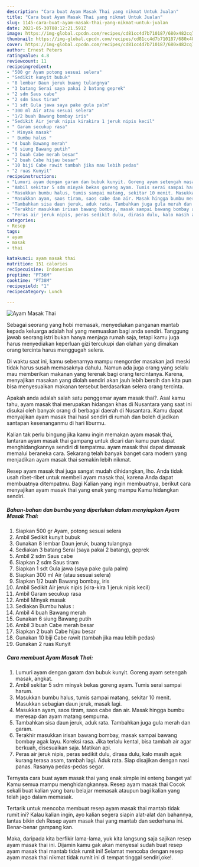 ```yaml
---
description: "Cara buat Ayam Masak Thai yang nikmat Untuk Jualan"
title: "Cara buat Ayam Masak Thai yang nikmat Untuk Jualan"
slug: 1145-cara-buat-ayam-masak-thai-yang-nikmat-untuk-jualan
date: 2021-05-30T08:12:21.591Z
image: https://img-global.cpcdn.com/recipes/cd81cc4d7b710187/680x482cq70/ayam-masak-thai-foto-resep-utama.jpg
thumbnail: https://img-global.cpcdn.com/recipes/cd81cc4d7b710187/680x482cq70/ayam-masak-thai-foto-resep-utama.jpg
cover: https://img-global.cpcdn.com/recipes/cd81cc4d7b710187/680x482cq70/ayam-masak-thai-foto-resep-utama.jpg
author: Ernest Peters
ratingvalue: 4.8
reviewcount: 11
recipeingredient:
- "500 gr Ayam potong sesuai selera"
- "Sedikit kunyit bubuk"
- "8 lembar Daun jeruk buang tulangnya"
- "3 batang Serai saya pakai 2 batang geprek"
- "2 sdm Saus cabe"
- "2 sdm Saus tiram"
- "1 sdt Gula jawa saya pake gula palm"
- "300 ml Air atau sesuai selera"
- "1/2 buah Bawang bombay iris"
- "Sedikit Air jeruk nipis kirakira 1 jeruk nipis kecil"
- " Garam secukup rasa"
- " Minyak masak"
- " Bumbu halus "
- "4 buah Bawang merah"
- "6 siung Bawang putih"
- "3 buah Cabe merah besar"
- "2 buah Cabe hijau besar"
- "10 biji Cabe rawit tambah jika mau lebih pedas"
- "2 ruas Kunyit"
recipeinstructions:
- "Lumuri ayam dengan garam dan bubuk kunyit. Goreng ayam setengah masak, angkat."
- "Ambil sekitar 5 sdm minyak bekas goreng ayam. Tumis serai sampai harum."
- "Masukkan bumbu halus, tumis sampai matang, sekitar 10 menit. Masukkan sebagian daun jeruk, masak lagi."
- "Masukkan ayam, saos tiram, saos cabe dan air. Masak hingga bumbu meresap dan ayam matang sempurna."
- "Tambahkan sisa daun jeruk, aduk rata. Tambahkan juga gula merah dan garam."
- "Terakhir masukkan irisan bawang bombay, masak sampai bawang bombay agak layu. Koreksi rasa. Jika terlalu kental, bisa tambah air agar berkuah, disesuaikan saja. Matikan api."
- "Peras air jeruk nipis, peras sedikit dulu, dirasa dulu, kalo masih agak kurang terasa asam, tambah lagi. Aduk rata. Siap disajikan dengan nasi panas. Rasanya pedas-pedas segar."
categories:
- Resep
tags:
- ayam
- masak
- thai

katakunci: ayam masak thai 
nutrition: 151 calories
recipecuisine: Indonesian
preptime: "PT36M"
cooktime: "PT38M"
recipeyield: "1"
recipecategory: Lunch

---
```



![Ayam Masak Thai](https://img-global.cpcdn.com/recipes/cd81cc4d7b710187/680x482cq70/ayam-masak-thai-foto-resep-utama.jpg)

Sebagai seorang yang hobi memasak, menyediakan panganan mantab kepada keluarga adalah hal yang memuaskan bagi anda sendiri. Tanggung jawab seorang istri bukan hanya menjaga rumah saja, tetapi kamu juga harus menyediakan keperluan gizi tercukupi dan olahan yang dimakan orang tercinta harus menggugah selera.

Di waktu  saat ini, kamu sebenarnya mampu mengorder masakan jadi meski tidak harus susah memasaknya dahulu. Namun ada juga orang yang selalu mau memberikan makanan yang terenak bagi orang tercintanya. Karena, menyajikan masakan yang diolah sendiri akan jauh lebih bersih dan kita pun bisa menyesuaikan makanan tersebut berdasarkan selera orang tercinta. 



Apakah anda adalah salah satu penggemar ayam masak thai?. Asal kamu tahu, ayam masak thai merupakan hidangan khas di Nusantara yang saat ini disukai oleh banyak orang di berbagai daerah di Nusantara. Kamu dapat menyajikan ayam masak thai hasil sendiri di rumah dan boleh dijadikan santapan kesenanganmu di hari liburmu.

Kalian tak perlu bingung jika kamu ingin memakan ayam masak thai, lantaran ayam masak thai gampang untuk dicari dan kamu pun dapat menghidangkannya sendiri di tempatmu. ayam masak thai dapat dimasak memalui beraneka cara. Sekarang telah banyak banget cara modern yang menjadikan ayam masak thai semakin lebih nikmat.

Resep ayam masak thai juga sangat mudah dihidangkan, lho. Anda tidak usah ribet-ribet untuk membeli ayam masak thai, karena Anda dapat membuatnya ditempatmu. Bagi Kalian yang ingin membuatnya, berikut cara menyajikan ayam masak thai yang enak yang mampu Kamu hidangkan sendiri.

<!--inarticleads1-->

##### Bahan-bahan dan bumbu yang diperlukan dalam menyiapkan Ayam Masak Thai:

1. Siapkan 500 gr Ayam, potong sesuai selera
1. Ambil Sedikit kunyit bubuk
1. Gunakan 8 lembar Daun jeruk, buang tulangnya
1. Sediakan 3 batang Serai (saya pakai 2 batang), geprek
1. Ambil 2 sdm Saus cabe
1. Siapkan 2 sdm Saus tiram
1. Siapkan 1 sdt Gula jawa (saya pake gula palm)
1. Siapkan 300 ml Air (atau sesuai selera)
1. Siapkan 1/2 buah Bawang bombay, iris
1. Ambil Sedikit Air jeruk nipis (kira-kira 1 jeruk nipis kecil)
1. Ambil  Garam secukup rasa
1. Ambil  Minyak masak
1. Sediakan  Bumbu halus :
1. Ambil 4 buah Bawang merah
1. Gunakan 6 siung Bawang putih
1. Ambil 3 buah Cabe merah besar
1. Siapkan 2 buah Cabe hijau besar
1. Gunakan 10 biji Cabe rawit (tambah jika mau lebih pedas)
1. Gunakan 2 ruas Kunyit




<!--inarticleads2-->

##### Cara membuat Ayam Masak Thai:

1. Lumuri ayam dengan garam dan bubuk kunyit. Goreng ayam setengah masak, angkat.
1. Ambil sekitar 5 sdm minyak bekas goreng ayam. Tumis serai sampai harum.
1. Masukkan bumbu halus, tumis sampai matang, sekitar 10 menit. Masukkan sebagian daun jeruk, masak lagi.
1. Masukkan ayam, saos tiram, saos cabe dan air. Masak hingga bumbu meresap dan ayam matang sempurna.
1. Tambahkan sisa daun jeruk, aduk rata. Tambahkan juga gula merah dan garam.
1. Terakhir masukkan irisan bawang bombay, masak sampai bawang bombay agak layu. Koreksi rasa. Jika terlalu kental, bisa tambah air agar berkuah, disesuaikan saja. Matikan api.
1. Peras air jeruk nipis, peras sedikit dulu, dirasa dulu, kalo masih agak kurang terasa asam, tambah lagi. Aduk rata. Siap disajikan dengan nasi panas. Rasanya pedas-pedas segar.




Ternyata cara buat ayam masak thai yang enak simple ini enteng banget ya! Kamu semua mampu menghidangkannya. Resep ayam masak thai Cocok sekali buat kalian yang baru belajar memasak ataupun bagi kalian yang telah jago dalam memasak.

Tertarik untuk mencoba membuat resep ayam masak thai mantab tidak rumit ini? Kalau kalian ingin, ayo kalian segera siapin alat-alat dan bahannya, lantas bikin deh Resep ayam masak thai yang mantab dan sederhana ini. Benar-benar gampang kan. 

Maka, daripada kita berfikir lama-lama, yuk kita langsung saja sajikan resep ayam masak thai ini. Dijamin kamu gak akan menyesal sudah buat resep ayam masak thai mantab tidak rumit ini! Selamat mencoba dengan resep ayam masak thai nikmat tidak rumit ini di tempat tinggal sendiri,oke!.

